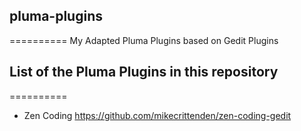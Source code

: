 ## pluma-plugins
==========
My Adapted Pluma Plugins based on Gedit Plugins


## List of the Pluma Plugins in this repository
==========
* Zen Coding          https://github.com/mikecrittenden/zen-coding-gedit

